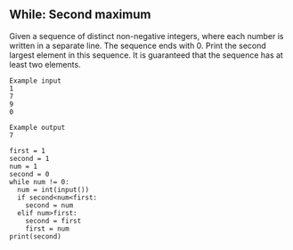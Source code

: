 ## While: Second maximum
Given a sequence of distinct non-negative integers, where each number is written in a separate line. The sequence ends with 0. Print the second largest element in this sequence. It is guaranteed that the sequence has at least two elements.

```
Example input
1
7
9
0

Example output
7

```


```
first = 1
second = 1
num = 1
second = 0
while num != 0:
  num = int(input())
  if second<num<first:
    second = num
  elif num>first:
    second = first
    first = num
print(second)
```  
